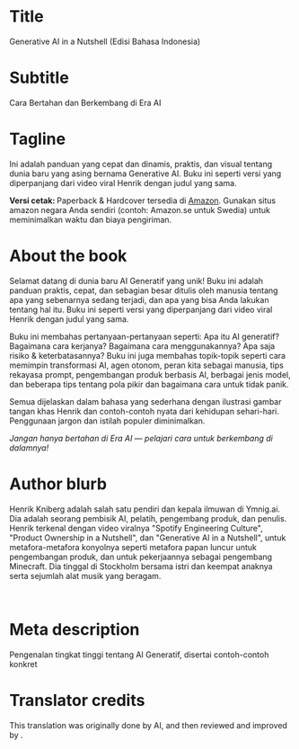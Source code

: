 # Title

Generative AI in a Nutshell (Edisi Bahasa Indonesia)

# Subtitle

Cara Bertahan dan Berkembang di Era AI

# Tagline

<p>Ini adalah panduan yang cepat dan dinamis, praktis, dan visual tentang dunia baru yang asing bernama Generative AI. Buku ini seperti versi yang diperpanjang dari video viral Henrik dengan judul yang sama. </p><p> </p><p><strong>Versi cetak: </strong>Paperback &amp; Hardcover tersedia di <a href="https://www.amazon.com/Generative-AI-Nutshell-Survive-Thrive/dp/B0DTK6ZVWX" target="_blank">Amazon</a>. Gunakan situs amazon negara Anda sendiri (contoh: Amazon.se untuk Swedia) untuk meminimalkan waktu dan biaya pengiriman.</p>

# About the book

<p>Selamat datang di dunia baru AI Generatif yang unik! Buku ini adalah panduan praktis, cepat, dan sebagian besar ditulis oleh manusia tentang apa yang sebenarnya sedang terjadi, dan apa yang bisa Anda lakukan tentang hal itu. Buku ini seperti versi yang diperpanjang dari video viral Henrik dengan judul yang sama.</p><p> </p><p>Buku ini membahas pertanyaan-pertanyaan seperti: Apa itu AI generatif? Bagaimana cara kerjanya? Bagaimana cara menggunakannya? Apa saja risiko & keterbatasannya? Buku ini juga membahas topik-topik seperti cara memimpin transformasi AI, agen otonom, peran kita sebagai manusia, tips rekayasa prompt, pengembangan produk berbasis AI, berbagai jenis model, dan beberapa tips tentang pola pikir dan bagaimana cara untuk tidak panik.</p><p> </p><p>Semua dijelaskan dalam bahasa yang sederhana dengan ilustrasi gambar tangan khas Henrik dan contoh-contoh nyata dari kehidupan sehari-hari. Penggunaan jargon dan istilah populer diminimalkan.</p><p> </p><p><em>Jangan hanya bertahan di Era AI — pelajari cara untuk berkembang di dalamnya!</em></p>

# Author blurb

<p>Henrik Kniberg adalah salah satu pendiri dan kepala ilmuwan di Ymnig.ai. Dia adalah seorang pembisik AI, pelatih, pengembang produk, dan penulis. Henrik terkenal dengan video viralnya "Spotify Engineering Culture", "Product Ownership in a Nutshell", dan "Generative AI in a Nutshell", untuk metafora-metafora konyolnya seperti metafora papan luncur untuk pengembangan produk, dan untuk pekerjaannya sebagai pengembang Minecraft. Dia tinggal di Stockholm bersama istri dan keempat anaknya serta sejumlah alat musik yang beragam.</p><p><br></p>

# Meta description

Pengenalan tingkat tinggi tentang AI Generatif, disertai contoh-contoh konkret

# Translator credits

This translation was originally done by AI, and then reviewed and improved by <insert your name here>.
